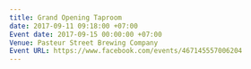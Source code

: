 ```yaml
---
title: Grand Opening Taproom
date: 2017-09-11 09:18:00 +07:00
Event date: 2017-09-15 00:00:00 +07:00
Venue: Pasteur Street Brewing Company
Event URL: https://www.facebook.com/events/467145557006204
---
```


